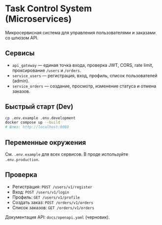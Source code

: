 # Task Control System (Microservices)

Микросервисная система для управления пользователями и заказами со шлюзом API.

## Сервисы
- `api_gateway` — единая точка входа, проверка JWT, CORS, rate limit, проксирование `/users` и `/orders`.
- `service_users` — регистрация, вход, профиль, список пользователей (admin).
- `service_orders` — создание, просмотр, изменение статуса и отмена заказов.

## Быстрый старт (Dev)
```bash
cp .env.example .env.development
docker compose up --build
# Шлюз: http://localhost:8080
```

## Переменные окружения
См. `.env.example` для всех сервисов. В проде используйте `.env.production`.

## Проверка
- Регистрация: `POST /users/v1/register`
- Вход: `POST /users/v1/login`
- Профиль: `GET /users/v1/profile`
- Создать заказ: `POST /orders/v1/orders`
- Список заказов: `GET /orders/v1/orders`

Документация API: `docs/openapi.yaml` (черновик).
